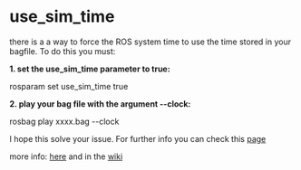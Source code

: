 # use_sim_time

 there is a a way to force the ROS system time to use the time stored in your bagfile. To do this you must:

**1. set the use_sim_time parameter to true:**

rosparam set use_sim_time true

**2. play your bag file with the argument --clock:**

rosbag play xxxx.bag --clock

I hope this solve your issue. For further info you can check this [page](http://www.ros.org/wiki/Clock)

more info: [here](http://answers.ros.org/question/12577/when-should-i-need-clock-parameter-on-rosbag-play/) and in the [wiki](http://wiki.ros.org/rosbag/Commandline)